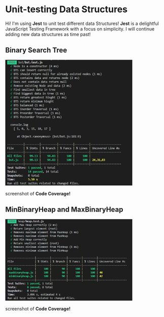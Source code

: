 # Unit-testing Data Structures

Hi! I'm using **Jest** to unit test different data Structures! **Jest**  is a delightful JavaScript Testing Framework with a focus on simplicity. I will continue adding new data structures as time past!


## Binary Search Tree 
<img  src="public/images/bstcoverage.JPG"  width='400'><br>

screenshot of **Code Coverage!**

## MinBinaryHeap and MaxBinaryHeap 
<img  src="public/images/heapcoverage.JPG"  width='400'><br>

screenshot of **Code Coverage!**